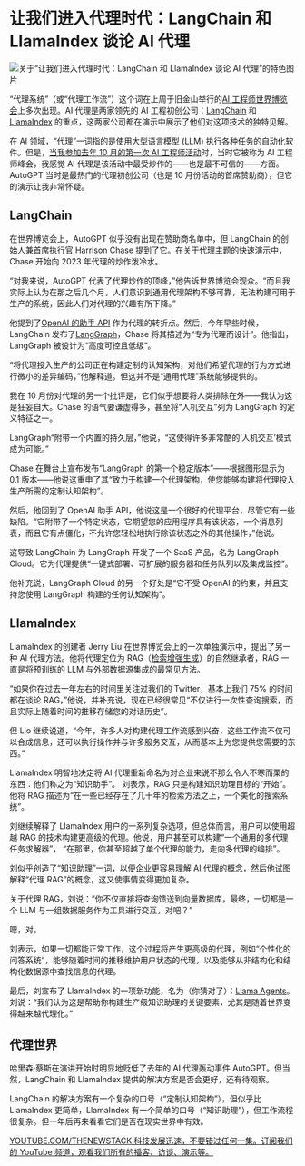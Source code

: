 # 让我们进入代理时代：LangChain 和 LlamaIndex 谈论 AI 代理

![关于“让我们进入代理时代：LangChain 和 LlamaIndex 谈论 AI 代理”的特色图片](https://cdn.thenewstack.io/media/2024/07/0a0a10f7-aie_agents_2024-1024x648.jpg)

“代理系统”（或“代理工作流”）这个词在上周于旧金山举行的[AI 工程师世界博览会](https://www.ai.engineer/worldsfair)上多次出现。AI 代理是两家领先的 AI 工程初创公司：[LangChain](https://thenewstack.io/langchain-the-trendiest-web-framework-of-2023-thanks-to-ai/) 和 [LlamaIndex](https://thenewstack.io/llamaindex-and-the-new-world-of-llm-orchestration-frameworks/) 的重点，这两家公司都在演示中展示了他们对这项技术的独特见解。

在 AI 领域，“代理”一词指的是使用大型语言模型 (LLM) 执行各种任务的自动化软件。但是，[当我参加去年 10 月的第一次 AI 工程师活动](https://thenewstack.io/ai-engineer-summit-wrap-up-and-interview-with-co-founder-swyx/)时，当时它被称为 AI 工程师峰会，我感觉 AI 代理是该活动中最受炒作的——也是最不可信的——方面。AutoGPT 当时是最热门的代理初创公司（也是 10 月份活动的首席赞助商），但它的演示让我非常怀疑。

## LangChain

在世界博览会上，AutoGPT 似乎没有出现在赞助商名单中，但 LangChain 的创始人兼首席执行官 Harrison Chase 提到了它。在关于代理主题的快速演示中，Chase 开始向 2023 年代理的炒作泼冷水。

“对我来说，AutoGPT 代表了代理炒作的顶峰，”他告诉世界博览会观众。“而且我实际上认为在那之后几个月，人们意识到通用代理架构不够可靠，无法构建可用于生产的系统，因此人们对代理的兴趣有所下降。”

他提到了[OpenAI 的助手 API](https://platform.openai.com/docs/assistants/overview) 作为代理的转折点。然后，今年早些时候，LangChain 发布了[LangGraph](https://www.langchain.com/langgraph)，Chase 将其描述为“专为代理而设计”。他指出，LangGraph 被设计为“高度可控且低级”。

“将代理投入生产的公司正在构建定制的认知架构，对他们希望代理的行为方式进行微小的差异编码，”他解释道。但这并不是“通用代理”系统能够提供的。

我在 10 月份对代理的另一个批评是，它们似乎想要将人类排除在外——我认为这是狂妄自大。Chase 的语气要谦虚得多，甚至将“人机交互”列为 LangGraph 的定义特征之一。

LangGraph“附带一个内置的持久层，”他说，“这使得许多非常酷的‘人机交互’模式成为可能。”

Chase 在舞台上宣布发布“LangGraph 的第一个稳定版本”——根据图形显示为 0.1 版本——他说这重申了其“致力于构建一个代理架构，使您能够构建将代理投入生产所需的定制认知架构”。

然后，他回到了 OpenAI 助手 API，他说这是一个很好的代理平台，尽管它有一些缺陷。“它附带了一个特定状态，它期望您的应用程序具有该状态，一个消息列表，而且它有点僵化，不允许您轻松地执行除该状态之外的其他操作，”他说。

这导致 LangChain 为 LangGraph 开发了一个 SaaS 产品，名为 LangGraph Cloud。它为代理提供“一键式部署、可扩展的服务器和任务队列以及集成监控”。

他补充说，LangGraph Cloud 的另一个好处是“它不受 OpenAI 的约束，并且支持您使用 LangGraph 构建的任何认知架构”。

## LlamaIndex

LlamaIndex 的创建者 Jerry Liu 在世界博览会上的一次单独演示中，提出了另一种 AI 代理方法。他将代理定位为 RAG（[检索增强生成](https://thenewstack.io/improving-llm-output-by-combining-rag-and-fine-tuning/)）的自然继承者，RAG 一直是将预训练的 LLM 与外部数据源集成的最常见方法。

“如果你在过去一年左右的时间里关注过我们的 Twitter，基本上我们 75% 的时间都在谈论 RAG，”他说，并补充说，现在已经很常见“不仅进行一次性查询搜索，而且实际上随着时间的推移存储您的对话历史”。

但 Lio 继续说道，“今年，许多人对构建代理工作流感到兴奋，这些工作流不仅可以合成信息，还可以执行操作并与许多服务交互，从而基本上为您提供您需要的东西。”

LlamaIndex 明智地决定将 AI 代理重新命名为对企业来说不那么令人不寒而栗的东西：他们称之为“知识助手”。
刘表示，RAG 只是构建知识助理目标的“开始”。他将 RAG 描述为“在一些已经存在了几十年的检索方法之上，一个美化的搜索系统”。

刘继续解释了 LlamaIndex 用户的一系列复杂选项，但总体而言，用户可以使用超越 RAG 的技术构建更高级的代理。他说，用户甚至可以构建“一个通用的多代理任务求解器”， “在那里，你甚至超越了单个代理的能力，走向多代理的编排”。

刘似乎创造了“知识助理”一词，以便企业更容易理解 AI 代理的概念，然后他试图解释“代理 RAG”的概念，这又使事情变得更加复杂。

关于代理 RAG，刘说：“你不仅直接将查询馈送到向量数据库，最终，一切都是一个 LLM 与一组数据服务作为工具进行交互，对吧？”

嗯，对。

刘表示，如果一切都能正常工作，这个过程将产生更高级的代理，例如“个性化的问答系统”，能够随着时间的推移维护用户状态的代理，以及能够从非结构化和结构化数据源中查找信息的代理。

最后，刘宣布了 LlamaIndex 的一项新功能，名为（你猜对了）：[Llama Agents](https://www.llamaindex.ai/blog/introducing-llama-agents-a-powerful-framework-for-building-production-multi-agent-ai-systems)。刘说：“我们认为这是帮助你构建生产级知识助理的关键要素，尤其是随着世界变得越来越代理化。”

## 代理世界
哈里森·蔡斯在演讲开始时明显地贬低了去年的 AI 代理轰动事件 AutoGPT。但当然，LangChain 和 LlamaIndex 提供的解决方案是否会更好，还有待观察。

LangChain 的解决方案有一个复杂的口号（“定制认知架构”），但似乎比 LlamaIndex 更简单，LlamaIndex 有一个简单的口号（“知识助理”），但工作流程很复杂。但一年后再来看看它们是否在现实世界中有效。

[YOUTUBE.COM/THENEWSTACK 科技发展迅速，不要错过任何一集。订阅我们的 YouTube 频道，观看我们所有的播客、访谈、演示等。](https://youtube.com/thenewstack?sub_confirmation=1)